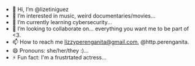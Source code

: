 - 👋 Hi, I’m @lizetiniguez
- 👀 I’m interested in music, weird documentaries/movies...
- 🌱 I’m currently learning cybersecurity...
- 💞️ I’m looking to collaborate on... everything you want me to be part of <3. 
- 📫 How to reach me lizzyperenganita@gmail.com, @http.perenganita.
- 😄 Pronouns: she/her/they :)...
- ⚡ Fun fact: I'm a frustrtated actress...

<!---
lizetiniguez/lizetiniguez is a ✨ special ✨ repository because its `README.md` (this file) appears on your GitHub profile.
You can click the Preview link to take a look at your changes.
--->
